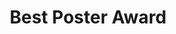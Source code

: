 ---
layout: post
year: 2023
inline: true
title: Best Poster Award
where: Dartmouth College Guaurini Graduate School
---